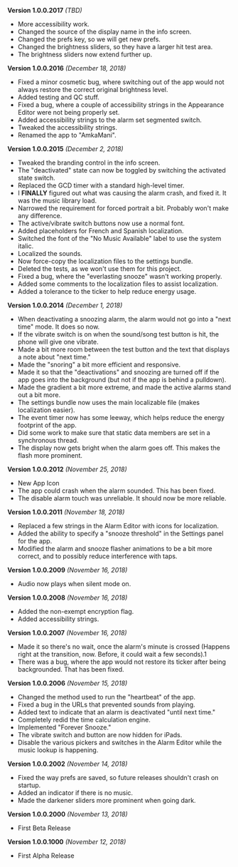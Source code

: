 **Version 1.0.0.2017** *(TBD)*
- More accessibility work.
- Changed the source of the display name in the info screen.
- Changed the prefs key, so we will get new prefs.
- Changed the brightness sliders, so they have a larger hit test area.
- The brightness sliders now extend further up.

**Version 1.0.0.2016** *(December 18, 2018)*
- Fixed a minor cosmetic bug, where switching out of the app would not always restore the correct original brightness level.
- Added testing and QC stuff.
- Fixed a bug, where a couple of accessibility strings in the Appearance Editor were not being properly set.
- Added accessibility strings to the alarm set segmented switch.
- Tweaked the accessibility strings.
- Renamed the app to "AmkaMani".

**Version 1.0.0.2015** *(December 2, 2018)*
- Tweaked the branding control in the info screen.
- The "deactivated" state can now be toggled by switching the activated state switch.
- Replaced the GCD timer with a standard high-level timer.
- I **FINALLY** figured out what was causing the alarm crash, and fixed it. It was the music library load.
- Narrowed the requirement for forced portrait a bit. Probably won't make any difference.
- The active/vibrate switch buttons now use a normal font.
- Added placeholders for French and Spanish localization.
- Switched the font of the "No Music Available" label to use the system italic.
- Localized the sounds.
- Now force-copy the localization files to the settings bundle.
- Deleted the tests, as we won't use them for this project.
- Fixed a bug, where the "everlasting snooze" wasn't working properly.
- Added some comments to the localization files to assist localization.
- Added a tolerance to the ticker to help reduce energy usage.

**Version 1.0.0.2014** *(December 1, 2018)*
- When deactivating a snoozing alarm, the alarm would not go into a "next time" mode. It does so now.
- If the vibrate switch is on when the sound/song test button is hit, the phone will give one vibrate.
- Made a bit more room between the test button and the text that displays a note about "next time."
- Made the "snoring" a bit more efficient and responsive.
- Made it so that the "deactivations" and snoozing are turned off if the app goes into the background (but not if the app is behind a pulldown).
- Made the gradient a bit more extreme, and made the active alarms stand out a bit more.
- The settings bundle now uses the main localizable file (makes localization easier).
- The event timer now has some leeway, which helps reduce the energy footprint of the app.
- Did some work to make sure that static data members are set in a synchronous thread.
- The display now gets bright when the alarm goes off. This makes the flash more prominent.

**Version 1.0.0.2012** *(November 25, 2018)*
- New App Icon
- The app could crash when the alarm sounded. This has been fixed.
- The disable alarm touch was unreliable. It should now be more reliable.

**Version 1.0.0.2011** *(November 18, 2018)*
- Replaced a few strings in the Alarm Editor with icons for localization.
- Added the ability to specify a "snooze threshold" in the Settings panel for the app.
- Modified the alarm and snooze flasher animations to be a bit more correct, and to possibly reduce interference with taps.

**Version 1.0.0.2009** *(November 16, 2018)*
- Audio now plays when silent mode on.

**Version 1.0.0.2008** *(November 16, 2018)*
- Added the non-exempt encryption flag.
- Added accessibility strings.

**Version 1.0.0.2007** *(November 16, 2018)*
- Made it so there's no wait, once the alarm's minute is crossed (Happens right at the transition, now. Before, it could wait a few seconds).1
- There was a bug, where the app would not restore its ticker after being backgrounded. That has been fixed.

**Version 1.0.0.2006** *(November 15, 2018)*
- Changed the method used to run the "heartbeat" of the app.
- Fixed a bug in the URLs that prevented sounds from playing.
- Added text to indicate that an alarm is deactivated "until next time."
- Completely redid the time calculation engine.
- Implemented "Forever Snooze."
- The vibrate switch and button are now hidden for iPads.
- Disable the various pickers and switches in the Alarm Editor while the music lookup is happening.

**Version 1.0.0.2002** *(November 14, 2018)*
- Fixed the way prefs are saved, so future releases shouldn't crash on startup.
- Added an indicator if there is no music.
- Made the darkener sliders more prominent when going dark.

**Version 1.0.0.2000** *(November 13, 2018)*
- First Beta Release

**Version 1.0.0.1000** *(November 12, 2018)*
- First Alpha Release
